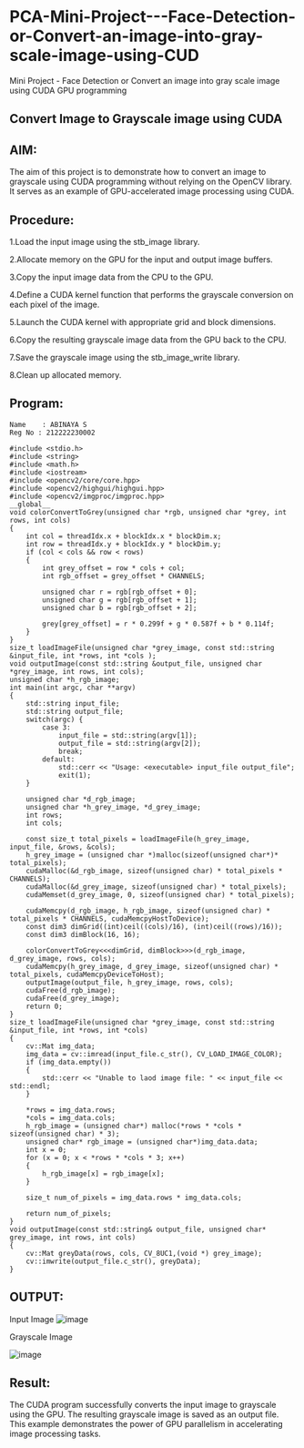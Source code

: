 # PCA-Mini-Project---Face-Detection-or-Convert-an-image-into-gray-scale-image-using-CUD
Mini Project - Face Detection or Convert an image into gray scale image using CUDA GPU programming
## Convert Image to Grayscale image using CUDA
## AIM:
The aim of this project is to demonstrate how to convert an image to grayscale using CUDA programming without relying on the OpenCV library. It serves as an example of GPU-accelerated image processing using CUDA.

## Procedure:
1.Load the input image using the stb_image library.

2.Allocate memory on the GPU for the input and output image buffers.

3.Copy the input image data from the CPU to the GPU.

4.Define a CUDA kernel function that performs the grayscale conversion on each pixel of the image.

5.Launch the CUDA kernel with appropriate grid and block dimensions.

6.Copy the resulting grayscale image data from the GPU back to the CPU.

7.Save the grayscale image using the stb_image_write library.

8.Clean up allocated memory.
## Program:
```
Name    : ABINAYA S
Reg No : 212222230002
```
```
#include <stdio.h>
#include <string>
#include <math.h>
#include <iostream>
#include <opencv2/core/core.hpp>
#include <opencv2/highgui/highgui.hpp>
#include <opencv2/imgproc/imgproc.hpp>
__global__
void colorConvertToGrey(unsigned char *rgb, unsigned char *grey, int rows, int cols)
{
	int col = threadIdx.x + blockIdx.x * blockDim.x;
	int row = threadIdx.y + blockIdx.y * blockDim.y;
	if (col < cols && row < rows)
	{
		int grey_offset = row * cols + col;
		int rgb_offset = grey_offset * CHANNELS;
	
    	unsigned char r = rgb[rgb_offset + 0];
	    unsigned char g = rgb[rgb_offset + 1];
	    unsigned char b = rgb[rgb_offset + 2];
	
	    grey[grey_offset] = r * 0.299f + g * 0.587f + b * 0.114f;
    }
}
size_t loadImageFile(unsigned char *grey_image, const std::string &input_file, int *rows, int *cols );
void outputImage(const std::string &output_file, unsigned char *grey_image, int rows, int cols);
unsigned char *h_rgb_image; 
int main(int argc, char **argv) 
{
	std::string input_file;
	std::string output_file;
	switch(argc) {
		case 3:
			input_file = std::string(argv[1]);
			output_file = std::string(argv[2]);
            break;
		default:
			std::cerr << "Usage: <executable> input_file output_file";
			exit(1);
	}
	
	unsigned char *d_rgb_image; 
	unsigned char *h_grey_image, *d_grey_image; 
	int rows; 
	int cols; 
	
	const size_t total_pixels = loadImageFile(h_grey_image, input_file, &rows, &cols);
	h_grey_image = (unsigned char *)malloc(sizeof(unsigned char*)* total_pixels);
	cudaMalloc(&d_rgb_image, sizeof(unsigned char) * total_pixels * CHANNELS);
	cudaMalloc(&d_grey_image, sizeof(unsigned char) * total_pixels);
	cudaMemset(d_grey_image, 0, sizeof(unsigned char) * total_pixels);
	
	cudaMemcpy(d_rgb_image, h_rgb_image, sizeof(unsigned char) * total_pixels * CHANNELS, cudaMemcpyHostToDevice);
	const dim3 dimGrid((int)ceil((cols)/16), (int)ceil((rows)/16));
	const dim3 dimBlock(16, 16);
	
	colorConvertToGrey<<<dimGrid, dimBlock>>>(d_rgb_image, d_grey_image, rows, cols);
	cudaMemcpy(h_grey_image, d_grey_image, sizeof(unsigned char) * total_pixels, cudaMemcpyDeviceToHost);
	outputImage(output_file, h_grey_image, rows, cols);
	cudaFree(d_rgb_image);
	cudaFree(d_grey_image);
	return 0;
}
size_t loadImageFile(unsigned char *grey_image, const std::string &input_file, int *rows, int *cols) 
{
	cv::Mat img_data; 
	img_data = cv::imread(input_file.c_str(), CV_LOAD_IMAGE_COLOR);
	if (img_data.empty()) 
	{
		std::cerr << "Unable to laod image file: " << input_file << std::endl;
	}
		
	*rows = img_data.rows;
	*cols = img_data.cols;
	h_rgb_image = (unsigned char*) malloc(*rows * *cols * sizeof(unsigned char) * 3);
	unsigned char* rgb_image = (unsigned char*)img_data.data;
	int x = 0;
	for (x = 0; x < *rows * *cols * 3; x++)
	{
		h_rgb_image[x] = rgb_image[x];
	}
	
	size_t num_of_pixels = img_data.rows * img_data.cols;
	
	return num_of_pixels;
}
void outputImage(const std::string& output_file, unsigned char* grey_image, int rows, int cols)
{
	cv::Mat greyData(rows, cols, CV_8UC1,(void *) grey_image);
	cv::imwrite(output_file.c_str(), greyData);
}
```
## OUTPUT:
Input Image
![image](https://github.com/user-attachments/assets/834f0b81-b5fb-40ea-883a-dfb695c8a86d)


Grayscale Image

![image](https://github.com/user-attachments/assets/cec6cfdc-4153-4e2f-ae84-efac87a6a63d)

## Result:
The CUDA program successfully converts the input image to grayscale using the GPU. The resulting grayscale image is saved as an output file. This example demonstrates the power of GPU parallelism in accelerating image processing tasks.
